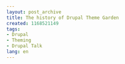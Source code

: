 ```yaml
---
layout: post_archive
title: The history of Drupal Theme Garden
created: 1168521149
tags:
- Drupal
- Theming
- Drupal Talk
lang: en
---
```


